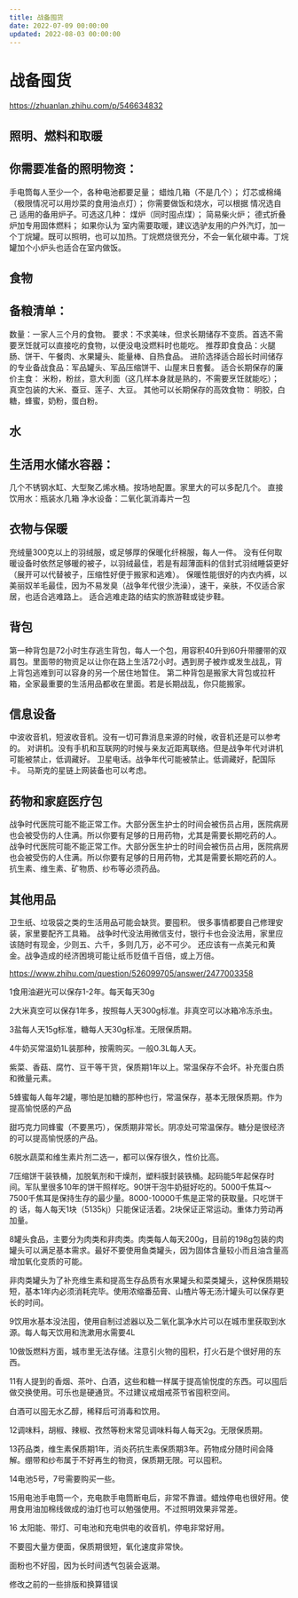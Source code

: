```yaml
---
title: 战备囤货
date: 2022-07-09 00:00:00
updated: 2022-08-03 00:00:00
---
```


# 战备囤货

https://zhuanlan.zhihu.com/p/546634832

## 照明、燃料和取暖
## 你需要准备的照明物资：
手电筒每人至少一个，各种电池都要足量；
蜡烛几箱（不是几个）；
灯芯或棉绳（极限情况可以用炒菜的食用油点灯）；
你需要做饭和烧水，可以根据
情况选自己 适用的备用炉子。可选这几种：
煤炉（同时囤点煤）；
简易柴火炉；
德式折叠炉加专用固体燃料；
如果你认为 室内需要取暖，建议选驴友用的户外汽灯，加一个丁烷罐。既可以照明，也可以加热。丁烷燃烧很充分，不会一氧化碳中毒。丁烷罐加个小炉头也适合在室内做饭。
## 食物
## 备粮清单：
数量：一家人三个月的食物。
要求：不求美味，但求长期储存不变质。首选不需要烹饪就可以直接吃的食物，以便没电没燃料时也能吃。
推荐即食食品：火腿肠、饼干、午餐肉、水果罐头、能量棒、自热食品。
进阶选择适合超长时间储存的专业备战食品：军品罐头、军品压缩饼干、山屋末日套餐。
适合长期保存的廉价主食：
米粉，粉丝，意大利面（这几样本身就是熟的，不需要烹饪就能吃）；
真空包装的大米、蚕豆、莲子、大豆。
其他可以长期保存的高效食物：
明胶，白糖，蜂蜜，奶粉，蛋白粉。
## 水
## 生活用水储水容器：
几个不锈钢水缸、大型聚乙烯水桶。按场地配置。家里大的可以多配几个。
直接饮用水：瓶装水几箱
净水设备：二氧化氯消毒片一包
## 衣物与保暖
充绒量300克以上的羽绒服，或足够厚的保暖化纤棉服，每人一件。
没有任何取暖设备时依然足够暖的被子，以羽绒最佳，若是有超薄面料的信封式羽绒睡袋更好（展开可以代替被子，压缩性好便于搬家和逃难）。
保暖性能很好的内衣内裤，以美丽奴羊毛最佳，因为不易发臭（战争年代很少洗澡），速干，亲肤，不仅适合家居，也适合逃难路上。
适合逃难走路的结实的旅游鞋或徒步鞋。
## 背包
第一种背包是72小时生存逃生背包，每人一个包，用容积40升到60升带腰带的双肩包。里面带的物资足以让你在路上生活72小时。遇到房子被炸或发生战乱，背上背包逃难到可以容身的另一个居住地暂住。
第二种背包是搬家大背包或拉杆箱，全家最重要的生活用品都收在里面。若是长期战乱，你只能搬家。
## 信息设备
中波收音机，短波收音机。没有一切可靠消息来源的时候，收音机还是可以参考的。
对讲机。没有手机和互联网的时候与亲友近距离联络。但是战争年代对讲机可能被禁止，低调藏好。
卫星电话。战争年代可能被禁止。低调藏好，配国际卡。
马斯克的星链上网装备也可以考虑。
## 药物和家庭医疗包
战争时代医院可能不能正常工作。大部分医生护士的时间会被伤员占用，医院病房也会被受伤的人住满。所以你要有足够的日用药物，尤其是需要长期吃药的人。
战争时代医院可能不能正常工作。大部分医生护士的时间会被伤员占用，医院病房也会被受伤的人住满。所以你要有足够的日用药物，尤其是需要长期吃药的人。
抗生素、维生素、矿物质、纱布等必须药品。
## 其他用品
卫生纸、垃圾袋之类的生活用品可能会缺货。要囤积。
很多事情都要自己修理安装，家里要配齐工具箱。
战争时代没法用微信支付，银行卡也会没法用，家里应该随时有现金，少则五、六千，多则几万，必不可少。
还应该有一点美元和黄金。战争造成的经济困境可能让纸币贬值千百倍，或上万倍。

https://www.zhihu.com/question/526099705/answer/2477003358

1食用油避光可以保存1-2年。每天每天30g

2大米真空可以保存1年多，按照每人天300g标准。非真空可以冰箱冷冻杀虫。

3盐每人天15g标准，糖每人天30g标准。无限保质期。

4牛奶买常温奶1L装那种，按需购买。一般0.3L每人天。

紫菜、香菇、腐竹、豆干等干货，保质期1年以上。常温保存不会坏。补充蛋白质和微量元素。

5蜂蜜每人每年2罐，哪怕是加糖的那种也行，常温保存，基本无限保质期。作为提高愉悦感的产品

甜巧克力同蜂蜜（不要黑巧），保质期非常长。阴凉处可常温保存。糖分是很经济的可以提高愉悦感的产品。

6脱水蔬菜和维生素片剂二选一，都可以保存很久，性价比高。

7压缩饼干装铁桶，加脱氧剂和干燥剂，塑料膜封装铁桶。起码能5年起保存时间。军队里很多10年的饼干照样吃。90饼干泡牛奶挺好吃的。5000千焦耳～7500千焦耳是保持生存的最少量。8000-10000千焦是正常的获取量。只吃饼干的 话，每人每天1块（5135kj）只能保证活着。2块保证正常运动。重体力劳动再加量。

8罐头食品，主要分为肉类和非肉类。肉类每人每天200g，目前的198g包装的肉罐头可以满足基本需求。最好不要使用鱼类罐头，因为固体含量较小而且油含量高增加氧化变质的可能。

非肉类罐头为了补充维生素和提高生存品质有水果罐头和菜类罐头，这种保质期较短，基本1年内必须消耗完毕。使用浓缩番茄膏、山楂片等无汤汁罐头可以保存更长的时间。

9饮用水基本没法囤，使用自制过滤器以及二氧化氯净水片可以在城市里获取到水源。每人每天饮用和洗漱用水需要4L

10做饭燃料方面，城市里无法存储。注意引火物的囤积，打火石是个很好用的东西。

11有人提到的香烟、茶叶、白酒，这些和糖一样属于提高愉悦度的东西。可以囤后做交换使用。可乐也是硬通货。不过建议戒烟戒茶节省囤积空间。

白酒可以囤无水乙醇，稀释后可消毒和饮用。

12调味料，胡椒、辣椒、孜然等粉末常见调味料每人每天2g。无限保质期。

13药品类，维生素保质期1年，消炎药抗生素保质期3年。药物成分随时间会降解。绷带和纱布属于不好再生的物资，保质期无限。可以囤积。

14电池5号，7号需要购买一些。

15用电池手电筒一个，充电款手电筒断电后，非常不靠谱。蜡烛停电也很好用。使用食用油加棉线做成的油灯也可以勉强使用。不过照明效果非常差。

16 太阳能、带灯、可电池和充电供电的收音机，停电非常好用。

不要囤大量方便面，保质期很短，氧化速度非常快。

面粉也不好囤，因为长时间透气包装会返潮。

修改之前的一些排版和换算错误
